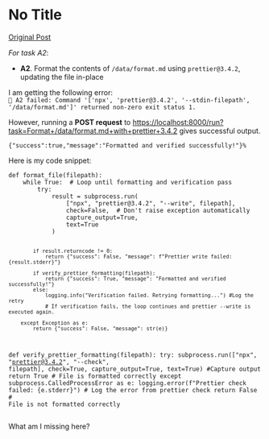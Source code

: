 # No Title

[Original Post](https://discourse.onlinedegree.iitm.ac.in/t/164277/138)

<p><em>For task A2</em>:</p>
<ul>
<li><strong>A2</strong>. Format the contents of <code>/data/format.md</code> using <code>prettier@3.4.2</code>, updating the file in-place</li>
</ul>
<p>I am getting the following error:<br>
<code>🔴 A2 failed: Command '['npx', 'prettier@3.4.2', '--stdin-filepath', '/data/format.md']' returned non-zero exit status 1.</code></p>
<p>However, running a <strong>POST request</strong> to <a href="https://localhost:8000/run?task=Format+/data/format.md+with+prettier+3.4.2" rel="noopener nofollow ugc">https://localhost:8000/run?task=Format+/data/format.md+with+prettier+3.4.2</a> gives successful output.</p>
<p><code>{"success":true,"message":"Formatted and verified successfully!"}% </code></p>
<p>Here is my code snippet:</p>
<pre data-code-wrap="py"><code class="lang-py">def format_file(filepath):
    while True:  # Loop until formatting and verification pass
        try:
            result = subprocess.run(
                ["npx", "prettier@3.4.2", "--write", filepath],
                check=False,  # Don't raise exception automatically
                capture_output=True,
                text=True
            )

            if result.returncode != 0:
                return {"success": False, "message": f"Prettier write failed: {result.stderr}"}

            if verify_prettier_formatting(filepath):
                return {"success": True, "message": "Formatted and verified successfully!"}
            else:
                logging.info("Verification failed. Retrying formatting...") #Log the retry
                # If verification fails, the loop continues and prettier --write is executed again.

        except Exception as e:
            return {"success": False, "message": str(e)}

def verify_prettier_formatting(filepath):
    try:
        subprocess.run(["npx", "prettier@3.4.2", "--check", filepath], check=True, capture_output=True, text=True) #Capture output
        return True  # File is formatted correctly
    except subprocess.CalledProcessError as e:
        logging.error(f"Prettier check failed: {e.stderr}") # Log the error from prettier check
        return False  # File is not formatted correctly
</code></pre>
<p>What am I missing here?</p>